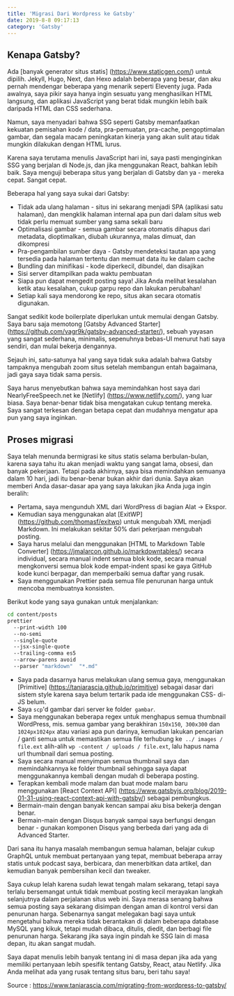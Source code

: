 ```yaml
---
title: 'Migrasi Dari Wordpress ke Gatsby'
date: 2019-8-8 09:17:13
category: 'Gatsby'
---
```



## Kenapa Gatsby?

Ada [banyak generator situs statis] (https://www.staticgen.com/) untuk dipilih. Jekyll, Hugo, Next, dan Hexo adalah beberapa yang besar, dan aku pernah mendengar beberapa yang menarik seperti Eleventy juga. Pada awalnya, saya pikir saya hanya ingin sesuatu yang menghasilkan HTML langsung, dan aplikasi JavaScript yang berat tidak mungkin lebih baik daripada HTML dan CSS sederhana.

Namun, saya menyadari bahwa SSG seperti Gatsby memanfaatkan kekuatan pemisahan kode / data, pra-pemuatan, pra-cache, pengoptimalan gambar, dan segala macam peningkatan kinerja yang akan sulit atau tidak mungkin dilakukan dengan HTML lurus.

Karena saya terutama menulis JavaScript hari ini, saya pasti menginginkan SSG yang berjalan di Node.js, dan jika menggunakan React, bahkan lebih baik. Saya menguji beberapa situs yang berjalan di Gatsby dan ya - mereka cepat. Sangat cepat.

Beberapa hal yang saya sukai dari Gatsby:

- Tidak ada ulang halaman - situs ini sekarang menjadi SPA (aplikasi satu halaman), dan mengklik halaman internal apa pun dari dalam situs web tidak perlu memuat sumber yang sama sekali baru
- Optimalisasi gambar - semua gambar secara otomatis dihapus dari metadata, dioptimalkan, diubah ukurannya, malas dimuat, dan dikompresi
- Pra-pengambilan sumber daya - Gatsby mendeteksi tautan apa yang tersedia pada halaman tertentu dan memuat data itu ke dalam cache
- Bundling dan minifikasi - kode diperkecil, dibundel, dan disajikan
- Sisi server ditampilkan pada waktu pembuatan
- Siapa pun dapat mengedit posting saya! Jika Anda melihat kesalahan ketik atau kesalahan, cukup garpu repo dan lakukan perubahan!
- Setiap kali saya mendorong ke repo, situs akan secara otomatis digunakan.

Sangat sedikit kode boilerplate diperlukan untuk memulai dengan Gatsby. Saya baru saja memotong [Gatsby Advanced Starter] (https://github.com/vagr9k/gatsby-advanced-starter/), sebuah yayasan yang sangat sederhana, minimalis, sepenuhnya bebas-UI menurut hati saya sendiri, dan mulai bekerja dengannya.

Sejauh ini, satu-satunya hal yang saya tidak suka adalah bahwa Gatsby tampaknya mengubah zoom situs setelah membangun entah bagaimana, jadi gaya saya tidak sama persis.

Saya harus menyebutkan bahwa saya memindahkan host saya dari NearlyFreeSpeech.net ke [Netlify] (https://www.netlify.com/), yang luar biasa. Saya benar-benar tidak bisa mengatakan cukup tentang mereka. Saya sangat terkesan dengan betapa cepat dan mudahnya mengatur apa pun yang saya inginkan.

## Proses migrasi 

Saya telah menunda bermigrasi ke situs statis selama berbulan-bulan, karena saya tahu itu akan menjadi waktu yang sangat lama, obsesi, dan banyak pekerjaan. Tetapi pada akhirnya, saya bisa memindahkan semuanya dalam 10 hari, jadi itu benar-benar bukan akhir dari dunia. Saya akan memberi Anda dasar-dasar apa yang saya lakukan jika Anda juga ingin beralih:

- Pertama, saya mengunduh XML dari WordPress di bagian Alat -> Ekspor.
- Kemudian saya menggunakan alat [ExitWP] (https://github.com/thomasf/exitwp) untuk mengubah XML menjadi Markdown. Ini melakukan sekitar 50% dari pekerjaan mengubah posting.
- Saya harus melalui dan menggunakan [HTML to Markdown Table Converter] (https://jmalarcon.github.io/markdowntables/) secara individual, secara manual indent semua blok kode, secara manual mengkonversi semua blok kode empat-indent spasi ke gaya GitHub kode kunci berpagar, dan memperbaiki semua daftar yang rusak.
- Saya menggunakan Prettier pada semua file penurunan harga untuk mencoba membuatnya konsisten.

Berikut kode yang saya gunakan untuk menjalankan:

```bash
cd content/posts
prettier
  --print-width 100
  --no-semi
  --single-quote
  --jsx-single-quote
  --trailing-comma es5
  --arrow-parens avoid
  --parser "markdown"  "*.md"
```
- Saya pada dasarnya harus melakukan ulang semua gaya, menggunakan [Primitive] (https://taniarascia.github.io/primitive) sebagai dasar dari sistem style karena saya belum tertarik pada ide menggunakan CSS- di-JS belum.
- Saya `scp`'d gambar dari server ke folder` gambar`.
- Saya menggunakan beberapa regex untuk menghapus semua thumbnail WordPress, mis. semua gambar yang berakhiran `150x150`,` 300x300` dan `1024px1024px` atau variasi apa pun darinya, kemudian lakukan pencarian / ganti semua untuk memastikan semua file terhubung ke` ../ images / file.ext` alih-alih `wp -content / uploads / file.ext`, lalu hapus nama url thumbnail dari semua posting.
- Saya secara manual menyimpan semua thumbnail saya dan memindahkannya ke folder thumbnail sehingga saya dapat menggunakannya kembali dengan mudah di beberapa posting.
- Terapkan kembali mode malam dan buat mode malam baru menggunakan [React Context API] (https://www.gatsbyjs.org/blog/2019-01-31-using-react-context-api-with-gatsby/) sebagai pembungkus.
- Bermain-main dengan banyak kencan sampai aku bisa bekerja dengan benar.
- Bermain-main dengan Disqus banyak sampai saya berfungsi dengan benar - gunakan komponen Disqus yang berbeda dari yang ada di Advanced Starter.

Dari sana itu hanya masalah membangun semua halaman, belajar cukup GraphQL untuk membuat pertanyaan yang tepat, membuat beberapa array statis untuk podcast saya, berbicara, dan menerbitkan data artikel, dan kemudian banyak pembersihan kecil dan tweaker.

Saya cukup lelah karena sudah lewat tengah malam sekarang, tetapi saya terlalu bersemangat untuk tidak membuat posting kecil merayakan langkah selanjutnya dalam perjalanan situs web ini. Saya merasa senang bahwa semua posting saya sekarang disimpan dengan aman di kontrol versi dan penurunan harga. Sebenarnya sangat melegakan bagi saya untuk mengetahui bahwa mereka tidak berantakan di dalam beberapa database MySQL yang kikuk, tetapi mudah dibaca, ditulis, diedit, dan berbagi file penurunan harga. Sekarang jika saya ingin pindah ke SSG lain di masa depan, itu akan sangat mudah.

Saya dapat menulis lebih banyak tentang ini di masa depan jika ada yang memiliki pertanyaan lebih spesifik tentang Gatsby, React, atau Netlify. Jika Anda melihat ada yang rusak tentang situs baru, beri tahu saya!

Source : https://www.taniarascia.com/migrating-from-wordpress-to-gatsby/

